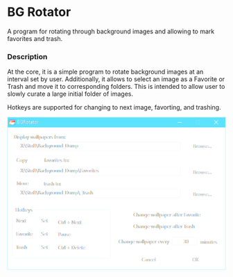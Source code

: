 <h1>BG Rotator</h1>

A program for rotating through background images and allowing to mark favorites and trash.

### Description

At the core, it is a simple program to rotate background images at an interval set by user. Additionally, it allows to select an image as a Favorite or Trash and move it to corresponding folders. This is intended to allow user to slowly curate a large initial folder of images.

Hotkeys are supported for changing to next image, favorting, and trashing.

<img src="https://raw.githubusercontent.com/campbeb/BGRotator/d5cf88dd6df8a11920b028a79e684d90f377888c/BGRotator/Screenshot.png" />

